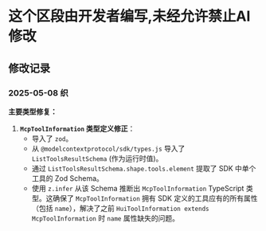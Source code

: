 # 这个区段由开发者编写,未经允许禁止AI修改

## 修改记录

### 2025-05-08 织

**主要类型修复：**

1.  **`McpToolInformation` 类型定义修正**：
    *   导入了 `zod`。
    *   从 `@modelcontextprotocol/sdk/types.js` 导入了 `ListToolsResultSchema` (作为运行时值)。
    *   通过 `ListToolsResultSchema.shape.tools.element` 提取了 SDK 中单个工具的 Zod Schema。
    *   使用 `z.infer` 从该 Schema 推断出 `McpToolInformation` TypeScript 类型。这确保了 `McpToolInformation` 拥有 SDK 定义的工具应有的所有属性（包括 `name`），解决了之前 `HuiToolInformation extends McpToolInformation` 时 `name` 属性缺失的问题。 
